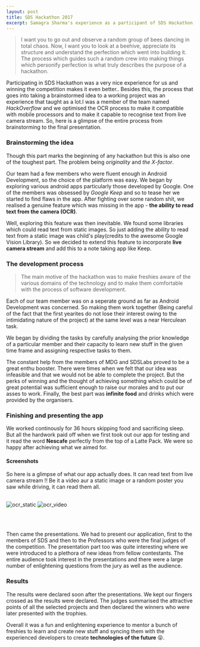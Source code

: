 ```yaml
---
layout: post
title: SDS Hackathon 2017
excerpt: Samagra Sharma's experience as a participant of SDS Hackathon 2017.
---
```


>I want you to go out and observe a random group of bees dancing in total chaos. Now, I want you to look at a beehive, appreciate its structure and understand the perfection which went into building it. The process which guides such a random crew into making things which personify perfection is what truly describes the purpose of a hackathon.

Participating in SDS Hackathon was a very nice experience for us and winning the competition makes it even better..  Besides this, the process that goes into taking a brainstormed idea to a working project was an experience that taught as a lot.I was a member of the team named _HackOverflow_ and we optimised the OCR process to make it compatible with mobile processors and to make it capable to recognise text from live camera stream. So, here is a glimpse of the entire process from brainstorming to the final presentation.

### Brainstorming the idea
Though this part marks the beginning of any hackathon but this is also one of the toughest part. The problem being _originality_ and _the X-factor_.

 Our team had a few members who were fluent enough in Android Development, so the choice of the platform was easy. We began by exploring various android apps particularly those developed by Google. One of the members was obsessed by _Google Keep_ and so to tease her we started to find flaws in the app. After fighting over some random shit, we realised a genuine feature which was missing in the app - __the ability to read text from the camera (OCR)__.

 Well, exploring this feature was then inevitable. We found some libraries which could read text from static images. So just adding the ability to read text from a static image was child's play(credits to the awesome Google Vision Library). So we decided to extend this feature to incorporate __live camera stream__ and add this to a note taking app like Keep.

### The development process

>The main motive of the hackathon was to make freshies aware of the various domains of the technology and to make them comfortable with the process of software development.

Each of our team member was on a seperate ground as far as Android Development was concerned. So making them work together (Being careful of the fact that the first yearites do  not lose their interest owing to the intimidating nature of the project) at the same level was a near Herculean task.

We began by dividing the tasks by carefully analysing the prior knowledge of a particular member and their capacity to learn new stuff in the given time frame and assigning respective tasks to them.

The constant help from the members of MDG and SDSLabs proved to be a great enthu booster. There were times when we felt that our idea was infeasible and that we would not be able to complete the project. But the perks of winning and the thought of achieving something which could be of great potential was sufficient enough to raise our morales and to put our asses to work. Finally, the best part was __infinite food__ and drinks which were provided by the organisers.

### Finishing and presenting the app

We worked continously for 36 hours skipping food and sacrificing sleep. But all the hardwork paid off when we first took out our app for testing and it read the word **Nescafe** perfectly from the top of a Latte Pack. We were so happy after achieving what we aimed for.

#### Screenshots
So here is a glimpse of what our app actually does. It can read text from live camera stream !! Be it a video aur a static image or a random poster you saw while driving, it can read them all.
<br>
<br>

![ocr_static](../../images/posts/hackathon_ocr_img.png) ![ocr_video](../../images/posts/ocr_hackathon_img.png)

<br>
<br>

Then came the presentations. We had to present our application, first to the members of SDS and then to the Professors who were the final judges of the competition. The presentation part too was quite interesting where we were introduced to a plethora of new ideas from fellow contestants. The entire audience took interest in the presentations and there were a large number of enlightening questions from the jury as well as the audience.

### Results

The results were declared soon after the presentations. We kept our fingers crossed as the results were declared. The judges summarised the attractive points of all the selected projects and then declared the winners who were later presented with the trophies.

Overall it was a fun and enlightening experience to mentor a bunch of freshies to learn and create new stuff and syncing them with the experienced developers to create **technologies of the future** :stuck_out_tongue_closed_eyes:.
